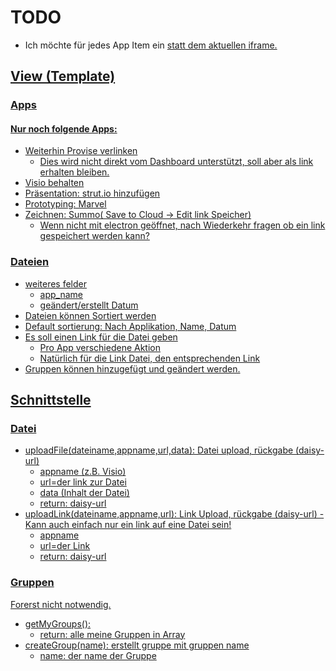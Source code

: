 # TODO

* Ich möchte für jedes App Item ein <a href=„url_to_app“ target=„blank“> statt dem aktuellen iframe.

## View (Template)

### Apps

#### Nur noch folgende Apps:
* Weiterhin Provise verlinken
  * Dies wird nicht direkt vom Dashboard unterstützt, soll aber als link erhalten bleiben.
* Visio behalten
* Präsentation: strut.io hinzufügen
* Prototyping: Marvel
* Zeichnen: Summo( Save to Cloud -> Edit link Speicher)
  * Wenn nicht mit electron geöffnet, nach Wiederkehr fragen ob ein link gespeichert werden kann?

### Dateien
* weiteres felder
  * app_name
  * geändert/erstellt Datum
* Dateien können Sortiert werden
* Default sortierung: Nach Applikation, Name, Datum
* Es soll einen Link für die Datei geben
  * Pro App verschiedene Aktion
  * Natürlich für die Link Datei, den entsprechenden Link
* Gruppen können hinzugefügt und geändert werden.


## Schnittstelle

### Datei
* uploadFile(dateiname,appname,url,data): Datei upload, rückgabe (daisy-url)
  * appname (z.B. Visio)
  * url=der link zur Datei
  * data (Inhalt der Datei)
  * return: daisy-url
* uploadLink(dateiname,appname,url): Link Upload, rückgabe (daisy-url) - Kann auch einfach nur ein link auf eine Datei sein!
  * appname
  * url=der Link
  * return: daisy-url


### Gruppen
Forerst nicht notwendig.
* getMyGroups():
  * return: alle meine Gruppen in Array
* createGroup(name): erstellt gruppe mit gruppen name
  * name: der name der Gruppe
